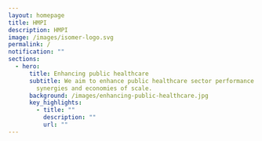 ```yaml
---
layout: homepage
title: HMPI
description: HMPI
image: /images/isomer-logo.svg
permalink: /
notification: ""
sections:
  - hero:
      title: Enhancing public healthcare
      subtitle: We aim to enhance public healthcare sector performance by unlocking
        synergies and economies of scale.
      background: /images/enhancing-public-healthcare.jpg
      key_highlights:
        - title: ""
          description: ""
          url: ""
---
```

